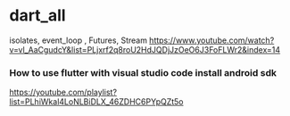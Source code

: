 # dart_all


isolates, event_loop , Futures, Stream 
https://www.youtube.com/watch?v=vl_AaCgudcY&list=PLjxrf2q8roU2HdJQDjJzOeO6J3FoFLWr2&index=14




### How to use flutter with visual studio code  install android sdk
https://youtube.com/playlist?list=PLhiWkal4LoNLBiDLX_46ZDHC6PYpQZt5o
